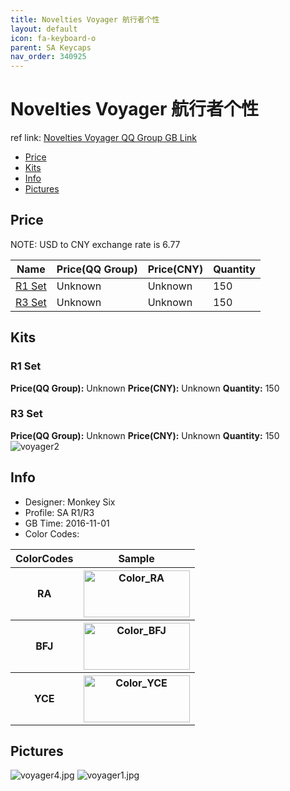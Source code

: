 ```yaml
---
title: Novelties Voyager 航行者个性
layout: default
icon: fa-keyboard-o
parent: SA Keycaps
nav_order: 340925
---
```


# Novelties Voyager 航行者个性

ref link: [Novelties Voyager QQ Group GB Link]()  
* [Price](#price)  
* [Kits](#kits)  
* [Info](#info)  
* [Pictures](#pictures)  


## Price  
NOTE: USD to CNY exchange rate is 6.77

| Name          | Price(QQ Group)    |  Price(CNY) | Quantity |
| ------------- | ------------ |  ---------- | -------- |
|[R1 Set](#r1-set)|Unknown|Unknown|150|
|[R3 Set](#r3-set)|Unknown|Unknown|150|


## Kits  
### R1 Set  
**Price(QQ Group):** Unknown    **Price(CNY):** Unknown    **Quantity:** 150  
### R3 Set  
**Price(QQ Group):** Unknown    **Price(CNY):** Unknown    **Quantity:** 150  
<img src="{{ 'assets/images/sa-keycaps/noveltiesvoyager/rendering_pics/voyager2.jpg' | relative_url }}" alt="voyager2" class="image featured">

## Info  
* Designer: Monkey Six  
* Profile: SA R1/R3  
* GB Time: 2016-11-01  
* Color Codes:  

<table style="width:100%">
  <tr>
    <th>ColorCodes</th>
    <th>Sample</th>
  </tr>
  <tr>
    <th>RA</th>
    <th><img src="{{ 'assets/images/sa-keycaps/SP_ColorCodes/abs/SP_Abs_ColorCodes_RA.png' | relative_url }}" alt="Color_RA" height="75" width="170"></th>
  </tr>
  <tr>
    <th>BFJ</th>
    <th><img src="{{ 'assets/images/sa-keycaps/SP_ColorCodes/abs/SP_Abs_ColorCodes_BFJ.png' | relative_url }}" alt="Color_BFJ" height="75" width="170"></th>
  </tr>
  <tr>
    <th>YCE</th>
    <th><img src="{{ 'assets/images/sa-keycaps/SP_ColorCodes/abs/SP_Abs_ColorCodes_YCE.png' | relative_url }}" alt="Color_YCE" height="75" width="170"></th>
  </tr>
</table>

## Pictures  
<img src="{{ 'assets/images/sa-keycaps/noveltiesvoyager/rendering_pics/voyager4.jpg' | relative_url }}" alt="voyager4.jpg" class="image featured">
<img src="{{ 'assets/images/sa-keycaps/noveltiesvoyager/rendering_pics/voyager1.jpg' | relative_url }}" alt="voyager1.jpg" class="image featured">
